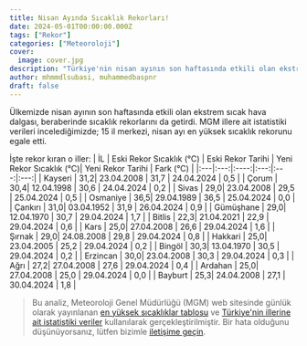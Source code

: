 ```yaml
---
title: Nisan Ayında Sıcaklık Rekorları!
date: 2024-05-01T00:00:00.000Z
tags: ["Rekor"]
categories: ["Meteoroloji"]
cover:
  image: cover.jpg
description: "Türkiye'nin nisan ayının son haftasında etkili olan ekstrem sıcak hava dalgası, 15 il merkezinde nisan ayı en yüksek sıcaklık rekorlarının egale edilmesine yol açtı. Kayseri, Çorum, Sivas gibi illerde eski sıcaklık rekorları kırıldı ve yeni sıcaklık rekorları belirlendi. İşte detaylar..."
author: mhmmdlsubasi, muhammedbaspnr
draft: false
---
```

Ülkemizde nisan ayının son haftasında etkili olan ekstrem sıcak hava dalgası, beraberinde sıcaklık rekorlarını da getirdi. MGM illere ait istatistiki verileri incelediğimizde; 15 il merkezi, nisan ayı en yüksek sıcaklık rekorunu egale etti.

İşte rekor kıran o iller:
| İL | Eski Rekor Sıcaklık (°C) | Eski Rekor Tarihi | Yeni Rekor Sıcaklık (°C)| Yeni Rekor Tarihi | Fark (°C) |
|:---|:---:|:----:|:---:|:---:|:---:|
| Kayseri    | 31,2| 23.04.2008 | 31,7 | 24.04.2024 | 0,5 |
| Çorum      | 30,4| 12.04.1998 | 30,6 | 24.04.2024 | 0,2 |
| Sivas      | 29,0| 23.04.2008 | 29,5 | 25.04.2024 | 0,5 |
| Osmaniye   | 36,5| 29.04.1989 | 36,5 | 25.04.2024 | 0,0 |
| Çankırı    | 31,0| 03.04.1952 | 31,9 | 26.04.2024 | 0,9 |
| Gümüşhane  | 29,0| 12.04.1970 | 30,7 | 29.04.2024 | 1,7 |
| Bitlis     | 22,3| 21.04.2021 | 22,9 | 29.04.2024 | 0,6 |
| Kars       | 25,0| 27.04.2008 | 26,6 | 29.04.2024 | 1,6 |
| Şırnak     | 29,0| 24.08.2008 | 29,8 | 29.04.2024 | 0,8 |
| Hakkari    | 25,0| 23.04.2005 | 25,2 | 29.04.2024 | 0,2 |
| Bingöl     | 30,3| 13.04.1970 | 30,5 | 29.04.2024 | 0,2 |
| Erzincan   | 30,0| 23.04.2008 | 30,3 | 29.04.2024 | 0,3 |
| Ağrı       | 27,2| 27.04.2008 | 27,6 | 29.04.2024 | 0,4 |
| Ardahan    | 25,0| 27.04.2008 | 25,0 | 29.04.2024 | 0,0 |
| Bayburt    | 25,3| 24.04.2008 | 27,1 | 30.04.2024 | 1,8 |

> Bu analiz, Meteoroloji Genel Müdürlüğü (MGM) web sitesinde günlük olarak yayınlanan [en yüksek sıcaklıklar tablosu](https://mgm.gov.tr/sondurum/en-yuksek-sicakliklar.aspx) ve [Türkiye'nin illerine ait istatistiki veriler](https://mgm.gov.tr/veridegerlendirme/il-ve-ilceler-istatistik.aspx?k=A) kullanılarak gerçekleştirilmiştir. Bir hata olduğunu düşünüyorsanız, lütfen bizimle [iletişime geçin](https://mhmmdlsubasi.github.io/contact).

